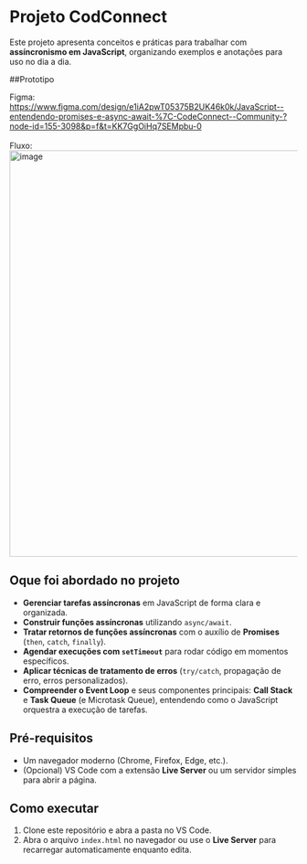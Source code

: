 
# Projeto CodConnect

Este projeto apresenta conceitos e práticas para trabalhar com **assíncronismo em JavaScript**, organizando exemplos e anotações para uso no dia a dia.

##Prototipo

Figma: https://www.figma.com/design/e1iA2pwT05375B2UK46k0k/JavaScript--entendendo-promises-e-async-await-%7C-CodeConnect--Community-?node-id=155-3098&p=f&t=KK7GgOiHq7SEMpbu-0
<br>
<br>
Fluxo:
<br>
<img width="725" height="711" alt="image" src="https://github.com/user-attachments/assets/d21bd7c2-282a-4782-927a-773fffe86d64" />
## Oque foi abordado no projeto

- **Gerenciar tarefas assíncronas** em JavaScript de forma clara e organizada.
- **Construir funções assíncronas** utilizando `async/await`.
- **Tratar retornos de funções assíncronas** com o auxílio de **Promises** (`then`, `catch`, `finally`).
- **Agendar execuções com `setTimeout`** para rodar código em momentos específicos.
- **Aplicar técnicas de tratamento de erros** (`try/catch`, propagação de erro, erros personalizados).
- **Compreender o Event Loop** e seus componentes principais: **Call Stack** e **Task Queue** (e Microtask Queue), entendendo como o JavaScript orquestra a execução de tarefas.

## Pré-requisitos

- Um navegador moderno (Chrome, Firefox, Edge, etc.).
- (Opcional) VS Code com a extensão **Live Server** ou um servidor simples para abrir a página.

## Como executar

1. Clone este repositório e abra a pasta no VS Code.
2. Abra o arquivo `index.html` no navegador  ou use o **Live Server** para recarregar automaticamente enquanto edita.








